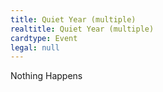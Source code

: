 ```yaml
---
title: Quiet Year (multiple)
realtitle: Quiet Year (multiple)
cardtype: Event
legal: null
---
```


Nothing Happens
